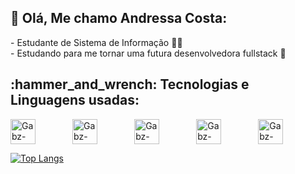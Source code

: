  <h2 align="left">🦋  Olá, Me chamo Andressa Costa:</h2>
 - Estudante de Sistema de Informação 👩‍💻 
 <br>
- Estudando para me tornar uma futura desenvolvedora fullstack 🧠






<h2 align="left">:hammer_and_wrench: Tecnologias e Linguagens usadas:</h2>
<p align="left">
  <img align="center" alt="Gabz-JS" height="40" width="40" src="https://cdn.jsdelivr.net/gh/devicons/devicon/icons/javascript/javascript-original.svg">
   &nbsp;&nbsp;&nbsp;&nbsp;&nbsp;&nbsp;&nbsp;&nbsp;&nbsp;&nbsp;&nbsp;&nbsp;&nbsp;
  <img align="center" alt="Gabz-HTML" height="40" width="40" src="https://cdn.jsdelivr.net/gh/devicons/devicon/icons/html5/html5-original.svg">
   &nbsp;&nbsp;&nbsp;&nbsp;&nbsp;&nbsp;&nbsp;&nbsp;&nbsp;&nbsp;&nbsp;&nbsp;&nbsp;
  <img align="center" alt="Gabz-CSS" height="40" width="40" src="https://cdn.jsdelivr.net/gh/devicons/devicon/icons/css3/css3-plain-wordmark.svg">
   &nbsp;&nbsp;&nbsp;&nbsp;&nbsp;&nbsp;&nbsp;&nbsp;&nbsp;&nbsp;&nbsp;&nbsp;&nbsp;
 <img align="center" alt="Gabz-CSS" height="40" width="40" src="https://cdn.jsdelivr.net/gh/devicons/devicon/icons/visualstudio/visualstudio-plain.svg">
   &nbsp;&nbsp;&nbsp;&nbsp;&nbsp;&nbsp;&nbsp;&nbsp;&nbsp;&nbsp;&nbsp;&nbsp;&nbsp;
 <img align="center" alt="Gabz-CSS" height="40" width="40" src="https://cdn.jsdelivr.net/gh/devicons/devicon/icons/github/github-original.svg">
   &nbsp;&nbsp;&nbsp;&nbsp;&nbsp;&nbsp;&nbsp;&nbsp;&nbsp;&nbsp;&nbsp;&nbsp;&nbsp;

 [![Top Langs](https://github-readme-stats.vercel.app/api/top-langs/?username=andressaccostta)](https://github.com/andressaccostta/github-readme-stats)
 

